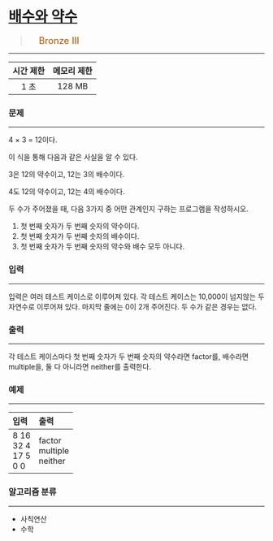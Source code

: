 # [배수와 약수](https://www.acmicpc.net/problem/5086)

> <img src="https://d2gd6pc034wcta.cloudfront.net/tier/3.svg" width="16" heigth="21" style = "vertical-align: middle;"/>&nbsp;<span style="font-size: 18px; color: #ad5600;">Bronze III</span>

***

<div align="center">

|시간 제한|메모리 제한|
|:---:|:---:|
|1 초 |128 MB|

</div>

### 문제

***

4 × 3 = 12이다.

이 식을 통해 다음과 같은 사실을 알 수 있다.

3은 12의 약수이고, 12는 3의 배수이다.

4도 12의 약수이고, 12는 4의 배수이다.

두 수가 주어졌을 때, 다음 3가지 중 어떤 관계인지 구하는 프로그램을 작성하시오.

1. 첫 번째 숫자가 두 번째 숫자의 약수이다.
2. 첫 번째 숫자가 두 번째 숫자의 배수이다.
3. 첫 번째 숫자가 두 번째 숫자의 약수와 배수 모두 아니다.

### 입력

***

입력은 여러 테스트 케이스로 이루어져 있다. 각 테스트 케이스는 10,000이 넘지않는 두 자연수로 이루어져 있다. 마지막 줄에는 0이 2개 주어진다. 두 수가 같은 경우는 없다.

### 출력

***

각 테스트 케이스마다 첫 번째 숫자가 두 번째 숫자의 약수라면 factor를, 배수라면 multiple을, 둘 다 아니라면 neither를 출력한다.

### 예제

***

|입력|출력|
|:---|:---|
|8 16<br/>32 4<br/>17 5<br/>0 0|factor<br/>multiple<br/>neither|

### 알고리즘 분류

***

* 사칙연산
* 수학

